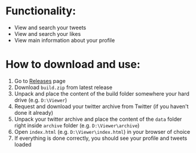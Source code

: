 # Functionality:
* View and search your tweets
* View and search your likes
* View main information about your profile

# How to download and use:
1. Go to [Releases](https://github.com/aalitvinenko/twitter-archive-viewer/releases) page
2. Download `build.zip` from latest release
3. Unpack and place the content of the build folder somewhere your hard drive (e.g. `D:\Viewer`)
4. Request and download your twitter archive from Twitter (if you haven't done it already)
5. Unpack your twitter archive and place the content of the `data` folder right inside `archive` folder (e.g. `D:\Viewer\archive`)
6. Open `index.html` (e.g. `D:\Viewer\index.html`) in your browser of choice
7. If everything is done correctly, you should see your profile and tweets loaded
